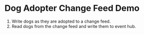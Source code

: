# Dog Adopter Change Feed Demo

1. Write dogs as they are adopted to a change feed.
2. Read dogs from the change feed and write them to event hub.